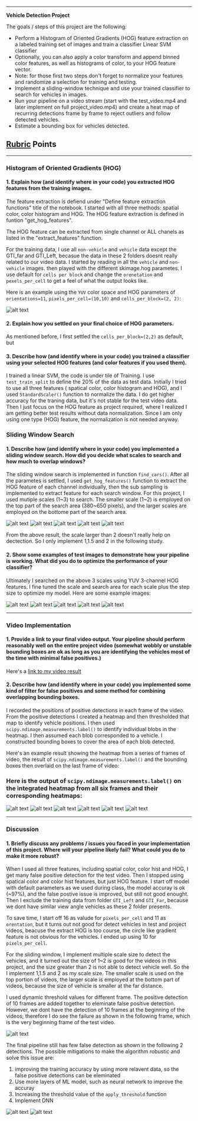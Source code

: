 
---

**Vehicle Detection Project**

The goals / steps of this project are the following:

* Perform a Histogram of Oriented Gradients (HOG) feature extraction on a labeled training set of images and train a classifier Linear SVM classifier
* Optionally, you can also apply a color transform and append binned color features, as well as histograms of color, to your HOG feature vector. 
* Note: for those first two steps don't forget to normalize your features and randomize a selection for training and testing.
* Implement a sliding-window technique and use your trained classifier to search for vehicles in images.
* Run your pipeline on a video stream (start with the test_video.mp4 and later implement on full project_video.mp4) and create a heat map of recurring detections frame by frame to reject outliers and follow detected vehicles.
* Estimate a bounding box for vehicles detected.

[//]: # (Image References)
[image1]: Results/HogFeatures.png
[image2]: Results/Scale1.png
[image3]: Results/Scale15.png
[image4]: Results/Scale2.png
[image5]: Results/Scale25.png
[image6]: Results/Scale3.png
[image7]: Results/TestExample5.png
[image8]: Results/TestExample1.png
[image9]: Results/TestExample2.png
[image10]: Results/TestExample3.png
[image11]: Results/TestExample4.png
[image12]: Results/Carposition1.png
[image13]: Results/Carposition2.png
[image14]: Results/Carposition3.png
[image15]: Results/Carposition4.png
[image16]: Results/Carposition5.png
[image17]: Results/Carposition6.png
[image18]: Results/Fail1.png
[image19]: Results/Fail2.png
[image20]: Results/Fail3.png
[video1]:  Results/project_video.mp4

## [Rubric](https://review.udacity.com/#!/rubrics/513/view) Points


---

### Histogram of Oriented Gradients (HOG)

#### 1. Explain how (and identify where in your code) you extracted HOG features from the training images.

The feature extraction is defiend under "Define feature extraction functions" title of the notebook. I started with all three methods: spatial color, color histogram and HOG. The HOG feature extraction is defined in funtion "get_hog_features".

The HOG feature can be extracted from single channel or ALL chanels as listed in the "extract_features" function.

For the training data, I use all `non-vehicle` and `vehicle` data except the GTI_far and GTI_Left, becasue the data in these 2 folders doesnt really related to our video data. I started by reading in all the `vehicle` and `non-vehicle` images.  then played with the different skimage.hog parametes. I use default for `cells per block` and change the `orenetation` and `pexels_per_cell` to get a feel of what the output looks like.


Here is an example using the `YUV` color space and HOG parameters of `orientations=11`, `pixels_per_cell=(10,10)` and `cells_per_block=(2, 2)`:

![alt text][image1]



#### 2. Explain how you settled on your final choice of HOG parameters.

As mentioned before, I first settled the `cells_per_block=(2,2)` as default, but 

#### 3. Describe how (and identify where in your code) you trained a classifier using your selected HOG features (and color features if you used them).

I trained a linear SVM, the code is under tile of Training. I use `test_train_split` to define the 20% of the data as test data.
Initially I tried to use all three features ( spatical color, color histogram and HOG), and I used `StandardScaler()` function to normalize the data. I do get higher accuracy for the traning data, but it's not stable for the test video data. Then I just focus on the HOG feature as project required, where I realized I am getting better test results without data normalization. Since I am only using one type (HOG) feature, the normalization is not needed anyway. 

### Sliding Window Search

#### 1. Describe how (and identify where in your code) you implemented a sliding window search.  How did you decide what scales to search and how much to overlap windows?

The sliding window search is implemented in function `find_cars()`. After all the parametes is settled, I used `get_hog_features()` function to extract the HOG feature of each channel individually, then the sub sampling is implemented to extract feature for each search window. 
For this project, I used mutiple scales (1~3) to search. The smaller scale (1~2) is employed on the top part of the search area (380~650 pixels), and the larger scales are employed on the bottome part of the search area.

![alt text][image2]
![alt text][image3]
![alt text][image4]
![alt text][image5]
![alt text][image6]

From the above result, the scale larger than 2 doesn't really help on dectection. So I only implement 1,1.5 and 2 in the following study.

#### 2. Show some examples of test images to demonstrate how your pipeline is working.  What did you do to optimize the performance of your classifier?

Ultimately I searched on the above 3 scales using YUV 3-channel HOG features. I fine tuned the scale and search area for each scale plus the step size to optimize my model. Here are some example images:

![alt text][image7]
![alt text][image8]
![alt text][image9]
![alt text][image10]
![alt text][image11]

---

### Video Implementation

#### 1. Provide a link to your final video output.  Your pipeline should perform reasonably well on the entire project video (somewhat wobbly or unstable bounding boxes are ok as long as you are identifying the vehicles most of the time with minimal false positives.)
Here's a [link to my video result][video1]


#### 2. Describe how (and identify where in your code) you implemented some kind of filter for false positives and some method for combining overlapping bounding boxes.

I recorded the positions of positive detections in each frame of the video.  From the positive detections I created a heatmap and then thresholded that map to identify vehicle positions.  I then used `scipy.ndimage.measurements.label()` to identify individual blobs in the heatmap.  I then assumed each blob corresponded to a vehicle.  I constructed bounding boxes to cover the area of each blob detected.  

Here's an example result showing the heatmap from a series of frames of video, the result of `scipy.ndimage.measurements.label()` and the bounding boxes then overlaid on the last frame of video:

### Here is the output of `scipy.ndimage.measurements.label()` on the integrated heatmap from all six frames and their corresponding heatmaps:

![alt text][image12]
![alt text][image13]
![alt text][image14]
![alt text][image15]
![alt text][image16]
![alt text][image17]


---

### Discussion

#### 1. Briefly discuss any problems / issues you faced in your implementation of this project.  Where will your pipeline likely fail?  What could you do to make it more robust?

When I used all three features, including spatial color, color hist and HOG, I get many false positive detection for the test video. Then I stopped using spatical color and color hist features, but just HOG feature. I start off model with default parameters as we used during class, the model accuray is ok (~97%), and the false postive issue is improved, but still not good enought. Then I exclude the training data from folder `GTI_Left` and `GTI_Far`, because we dont have similar view angle vehicles as these 2 folder presents.

To save time, I start off 16 as valude for `pixels_per_cell` and 11 as `orentation`, but it turns out not good for detect vehicles in test and project videos, beacuse the extract HOG is too course, the circle like gradient feature is not obvious for the vehicles. I ended up using 10 for
`pixels_per_cell`.

For the sliding window, I implement multiple scale size to detect the vehicles, and it turned out the size of 1~2 is good for the videos in this project, and the size greater than 2 is not able to detect vehicle well. So the I implement 1,1.5 and 2 as my scale size. The smaller scale is used on the top portion of videos, the larger scale is employed at the bottom part of videos, because the size of vehicle is smaller at the far distance.

I used dynamic threshold values for different frame. The positive detection of 10 frames are added together to eleminate false positive detection. However, we dont have the detection of 10 frames at the beginning of the videos, therefore I do see the failure as shown in the following frame, which is the very beginning frame of the test video.

![alt text][image20]

The final pipeline still has few false detection as shown in the following 2 detections. The possible mitigations to make the algorithm robustic and solve this issue are:
 1) improving the training accuracy by using more relavent data, so the false positive detections can be eleminated
 2) Use more layers of ML model, such as neural network to improve the accuray 
 3) Increasing the threshold value of the `apply_threshold` function
 4) Implement DNN

![alt text][image18]
![alt text][image19]

